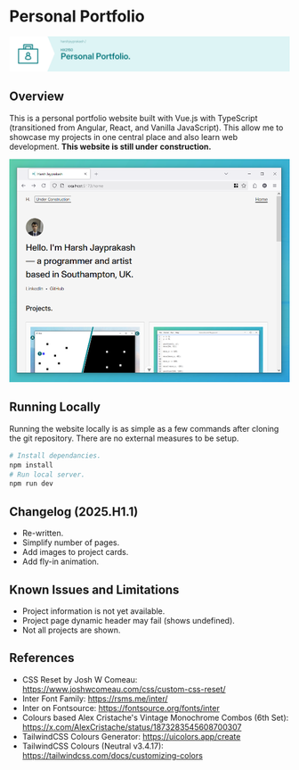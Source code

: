 # Personal Portfolio

![Banner (Decorative)](./doc/ppw-banner.png)

## Overview

This is a personal portfolio website built with Vue.js with TypeScript (transitioned from
Angular, React, and Vanilla JavaScript). This allow me to showcase my projects in one
central place and also learn web development. **This website is still under**
**construction.**

![Screenshot](./doc/ppw-screenshot.png)

## Running Locally

Running the website locally is as simple as a few commands after cloning the git
repository. There are no external measures to be setup.

```sh
# Install dependancies.
npm install
# Run local server.
npm run dev
```

## Changelog (2025.H1.1)

* Re-written.
* Simplify number of pages.
* Add images to project cards.
* Add fly-in animation.

## Known Issues and Limitations

* Project information is not yet available.
* Project page dynamic header may fail (shows undefined).
* Not all projects are shown.

## References

* CSS Reset by Josh W Comeau: <https://www.joshwcomeau.com/css/custom-css-reset/>
* Inter Font Family: <https://rsms.me/inter/>
* Inter on Fontsource: <https://fontsource.org/fonts/inter>
* Colours based Alex Cristache's Vintage Monochrome Combos (6th Set):
<https://x.com/AlexCristache/status/1873283545608700307>
* TailwindCSS Colours Generator: <https://uicolors.app/create>
* TailwindCSS Colours (Neutral v3.4.17): <https://tailwindcss.com/docs/customizing-colors>
